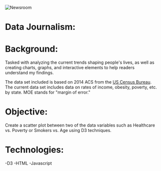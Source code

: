 
![Newsroom](https://media.giphy.com/media/v2xIous7mnEYg/giphy.gif)

# Data Journalism:

# Background:

Tasked with analyzing the current trends shaping people's lives, as well as creating charts, graphs, and interactive elements to help readers understand my findings. 

The data set included is based on 2014 ACS from the [US Census Bureau](https://data.census.gov/cedsci/). The current data set includes data on rates of income, obesity, poverty, etc. by state. MOE stands for "margin of error."

# Objective:
Create a scatter plot between two of the data variables such as Healthcare vs. Poverty or Smokers vs. Age using D3 techniques.

# Technologies:
-D3
-HTML
-Javascript
